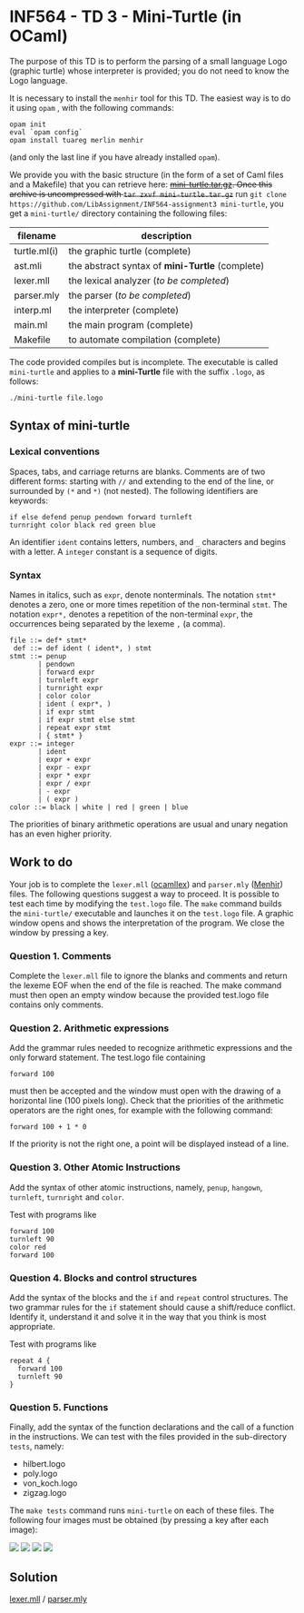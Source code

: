 # INF564 - TD 3 - Mini-Turtle (in OCaml)
The purpose of this TD is to perform the parsing of a small language Logo (graphic turtle) whose interpreter is provided; you do not need to know the Logo language.

It is necessary to install the `menhir` tool for this TD. The easiest way is to do it using `opam` , with the following commands:
```shell
opam init
eval `opam config`
opam install tuareg merlin menhir
```
(and only the last line if you have already installed `opam`).

We provide you with the basic structure (in the form of a set of Caml files and a Makefile) that you can retrieve here: <s>[mini-turtle.tar.gz](https://www.enseignement.polytechnique.fr/informatique/INF564/td/3-ocaml/mini-turtle.tar.gz). Once this archive is uncompressed with `tar zxvf mini-turtle.tar.gz`</s> run `git clone https://github.com/LibAssignment/INF564-assignment3 mini-turtle`, you get a `mini-turtle/` directory containing the following files:

filename    | description
------------|---------------------------------------
turtle.ml(i)| the graphic turtle (complete)
ast.mli     | the abstract syntax of **mini-Turtle** (complete)
lexer.mll   | the lexical analyzer (*to be completed*)
parser.mly  | the parser (*to be completed*)
interp.ml   | the interpreter (complete)
main.ml     | the main program (complete)
Makefile    | to automate compilation (complete)

The code provided compiles but is incomplete. The executable is called `mini-turtle` and applies to a **mini-Turtle** file with the suffix `.logo`, as follows:
```shell
./mini-turtle file.logo
```

## Syntax of mini-turtle
### Lexical conventions
Spaces, tabs, and carriage returns are blanks. Comments are of two different forms: starting with `//` and extending to the end of the line, or surrounded by `(*` and `*)` (not nested). The following identifiers are keywords:
```logo
if else defend penup pendown forward turnleft
turnright color black red green blue
```
An identifier `ident` contains letters, numbers, and `_` characters and begins with a letter. A `integer` constant is a sequence of digits.

### Syntax
Names in italics, such as `expr`, denote nonterminals. The notation `stmt*` denotes a zero, one or more times repetition of the non-terminal `stmt`. The notation `expr*,` denotes a repetition of the non-terminal `expr`, the occurrences being separated by the lexeme `,` (a comma).
```
file ::= def* stmt*
 def ::= def ident ( ident*, ) stmt
stmt ::= penup
       | pendown
       | forward expr
       | turnleft expr
       | turnright expr
       | color color
       | ident ( expr*, )
       | if expr stmt
       | if expr stmt else stmt
       | repeat expr stmt
       | { stmt* }
expr ::= integer
       | ident
       | expr + expr
       | expr - expr
       | expr * expr
       | expr / expr
       | - expr
       | ( expr )
color ::= black | white | red | green | blue
```
The priorities of binary arithmetic operations are usual and unary negation has an even higher priority.

## Work to do
Your job is to complete the `lexer.mll` ([ocamllex](https://caml.inria.fr/pub/docs/manual-ocaml/lexyacc.html)) and `parser.mly` ([Menhir](http://gallium.inria.fr/~fpottier/menhir/manual.pdf)) files. The following questions suggest a way to proceed. It is possible to test each time by modifying the `test.logo` file. The `make` command builds the `mini-turtle/` executable and launches it on the `test.logo` file. A graphic window opens and shows the interpretation of the program. We close the window by pressing a key.

### Question 1. Comments
Complete the `lexer.mll` file to ignore the blanks and comments and return the lexeme EOF when the end of the file is reached. The make command must then open an empty window because the provided test.logo file contains only comments.

### Question 2. Arithmetic expressions
Add the grammar rules needed to recognize arithmetic expressions and the only forward statement. The test.logo file containing
```logo
forward 100
```
must then be accepted and the window must open with the drawing of a horizontal line (100 pixels long). Check that the priorities of the arithmetic operators are the right ones, for example with the following command:
```logo
forward 100 + 1 * 0
```
If the priority is not the right one, a point will be displayed instead of a line.

### Question 3. Other Atomic Instructions
Add the syntax of other atomic instructions, namely, `penup`, `hangown`, `turnleft`, `turnright` and `color`.

Test with programs like
```
forward 100
turnleft 90
color red
forward 100
```

### Question 4. Blocks and control structures
Add the syntax of the blocks and the `if` and `repeat` control structures. The two grammar rules for the `if` statement should cause a shift/reduce conflict. Identify it, understand it and solve it in the way that you think is most appropriate.

Test with programs like
```
repeat 4 {
  forward 100
  turnleft 90
}
```

### Question 5. Functions
Finally, add the syntax of the function declarations and the call of a function in the instructions.
We can test with the files provided in the sub-directory `tests`, namely:

* hilbert.logo
* poly.logo
* von_koch.logo
* zigzag.logo

The `make tests` command runs `mini-turtle` on each of these files. The following four images must be obtained (by pressing a key after each image):

![](tests/hilbert.png)
![](tests/poly.png)
![](tests/von_koch.png)
![](tests/zigzag.png)

## Solution
[lexer.mll](https://www.enseignement.polytechnique.fr/informatique/INF564/td/3-ocaml/corrige/lexer.mll.html) / [parser.mly](https://www.enseignement.polytechnique.fr/informatique/INF564/td/3-ocaml/corrige/parser.mly.html)

